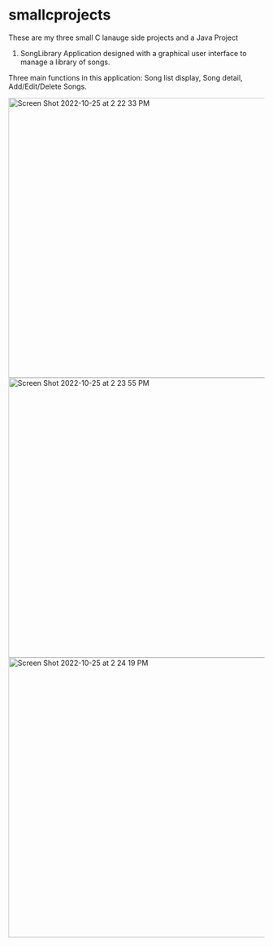 # smallcprojects

These are my three small C lanauge side projects and a Java Project

1. SongLibrary
Application designed with a graphical user interface to manage a library of songs. 

Three main functions in this application: Song list display, Song detail, Add/Edit/Delete Songs.

<img width="550" alt="Screen Shot 2022-10-25 at 2 22 33 PM" src="https://user-images.githubusercontent.com/112363463/197852263-8718f61e-f06b-419c-8ee8-404e1ba0a5d1.png">

<img width="550" alt="Screen Shot 2022-10-25 at 2 23 55 PM" src="https://user-images.githubusercontent.com/112363463/197852300-c5dcdb6d-b141-4eab-b7e7-8c760ec395dd.png">

<img width="550" alt="Screen Shot 2022-10-25 at 2 24 19 PM" src="https://user-images.githubusercontent.com/112363463/197852315-0d5737df-158a-4e41-9239-05943c9fecad.png">


